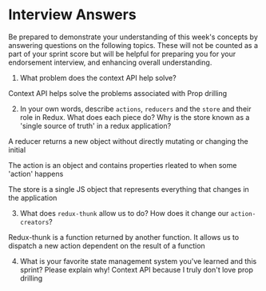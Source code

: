 # Interview Answers

Be prepared to demonstrate your understanding of this week's concepts by answering questions on the following topics. These will not be counted as a part of your sprint score but will be helpful for preparing you for your endorsement interview, and enhancing overall understanding.

1. What problem does the context API help solve?

Context API helps solve the problems associated with Prop drilling

2. In your own words, describe `actions`, `reducers` and the `store` and their role in Redux. What does each piece do? Why is the store known as a 'single source of truth' in a redux application?

A reducer returns a new object without directly mutating or changing the initial

The action is an object and contains properties rleated to when some 'action' happens

The store is a single JS object that represents everything that changes in the application

3. What does `redux-thunk` allow us to do? How does it change our `action-creators`?

Redux-thunk is a function returned by another function. It allows us to dispatch a new action dependent on the result of a function

4. What is your favorite state management system you've learned and this sprint? Please explain why! Context API because I truly don't love prop drilling
